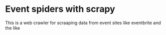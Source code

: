 # Event spiders with scrapy

This is a web crawler for scraaping data from event sites like eventbrite and the like
